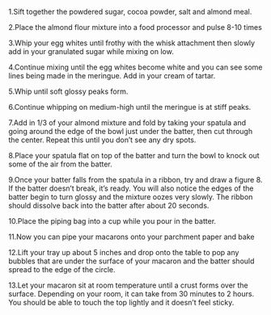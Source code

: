 1.Sift together the powdered sugar, cocoa powder, salt and almond meal.

2.Place the almond flour mixture into a food processor and pulse 8-10 times

3.Whip your egg whites until frothy with the whisk attachment then slowly add in your granulated sugar while mixing on low.

4.Continue mixing until the egg whites become white and you can see some lines being made in the meringue. Add in your cream of tartar.

5.Whip until soft glossy peaks form.

6.Continue whipping on medium-high until the meringue is at stiff peaks.

7.Add in 1/3 of your almond mixture and fold by taking your spatula and going around the edge of the bowl just under the batter, then cut through the center. Repeat this until you don’t see any dry spots.

8.Place your spatula flat on top of the batter and turn the bowl to knock out some of the air from the batter.

9.Once your batter falls from the spatula in a ribbon, try and draw a figure 8. If the batter doesn’t break, it’s ready. You will also notice the edges of the batter begin to turn glossy and the mixture oozes very slowly. The ribbon should dissolve back into the batter after about 20 seconds.

10.Place the piping bag into a cup while you pour in the batter.

11.Now you can pipe your macarons onto your parchment paper and bake

12.Lift your tray up about 5 inches and drop onto the table to pop any bubbles that are under the surface of your macaron and the batter should spread to the edge of the circle.

13.Let your macaron sit at room temperature until a crust forms over the surface. Depending on your room, it can take from 30 minutes to 2 hours. You should be able to touch the top lightly and it doesn’t feel sticky.








